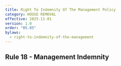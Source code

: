 ```yaml
---
title: Right To Indemnity Of The Management Policy
category: HOUSE REMOVAL
effective: 2025-11-01
version: 1.0
order: "05.05"
bylaws:
  - right-to-indemnity-of-the-management
---
```


## Rule 18 - Management Indemnity


